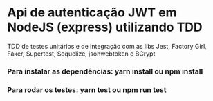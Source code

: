 # Api de autenticação JWT em NodeJS (express) utilizando TDD
TDD de testes unitários e de integração com as libs Jest, Factory Girl, Faker, Supertest, Sequelize, jsonwebtoken e BCrypt

### Para instalar as dependências: yarn install ou npm install
### Para rodar os testes: yarn test ou npm run test
